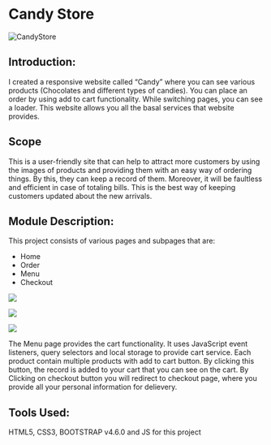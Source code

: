 # Candy Store

![CandyStore](https://images.samimunir2002.repl.co/website.png)

## Introduction:

I created a responsive website called “Candy” where you can see various products (Chocolates and different types of candies). You can place an order by using add to cart functionality. While switching pages, you can see a loader. This website allows you all the basal services that website provides.

## Scope

This is a user-friendly site that can help to attract more customers by using the images of products and providing them with an easy way of ordering things. By this, they can keep a record of them. Moreover, it will be faultless and efficient in case of totaling bills. This is the best way of keeping customers updated about the new arrivals.

## Module Description:

This project consists of various pages and subpages that are:
-	Home
-	Order
-	Menu
-	Checkout

![](https://images.samimunir2002.repl.co/menu1.png)

![](https://images.samimunir2002.repl.co/menu2.png)

![](https://images.samimunir2002.repl.co/cart.png)

The Menu page provides the cart functionality. It uses JavaScript event listeners, query selectors and local storage to provide cart service. Each product contain multiple products with add to cart button. By clicking this button, the record is added to your cart that you can see on the cart. By Clicking on checkout button you will redirect to checkout page, where you provide all your personal information for delievery.

## Tools Used:
HTML5, CSS3, BOOTSTRAP v4.6.0 and JS for this project
